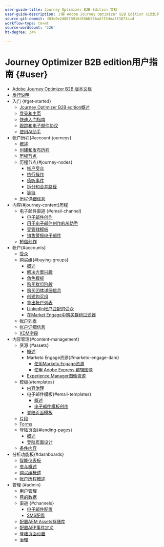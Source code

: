```yaml
---
user-guide-title: Journey Optimizer B2B Edition 文档
user-guide-description: 了解 Adobe Journey Optimizer B2B Edition 以及如何使用它通过内置的生成式 AI 和行业领先的自动化来协调帐户和购买团体旅程。
source-git-commit: d03e0e2d8070916d38bb956adff8dea3f3873aad
workflow-type: tm+mt
source-wordcount: '226'
ht-degree: 34%

---
```



# Journey Optimizer B2B edition用户指南 {#user}

+ [Adobe Journey Optimizer B2B 版本文档](guide-overview.md)
+ [发行说明](./release-notes/release-notes.md)
+ 入门 {#get-started}
   + [Journey Optimizer B2B edition概述](about-journey-optimizer-b2b-edition.md)
   + [登录和主页](home-page.md)
   + [快速入门指南](./start/get-started.md)
   + [跟踪和电子邮件协议](./start/email-protocols.md)
   + [使用AI助手](./start/ai-assistant.md)
+ 帐户历程{#account-journeys}
   + [概述](./journeys/journey-overview.md)
   + [创建和发布历程](./journeys/create-publish-journey.md)
   + [历程节点](./journeys/journey-nodes.md)
   + 历程节点{#journey-nodes}
      + [帐户受众](./journeys/account-audience-nodes.md)
      + [执行操作](./journeys/action-nodes.md)
      + [侦听事件](./journeys/listen-for-event-nodes.md)
      + [拆分和合并路径](./journeys/split-merge-paths-nodes.md)
      + [等待](./journeys/wait-nodes.md)
   + [历程详细信息](./journeys/journey-details.md)
+ 内容{#journey-content}历程
   + 电子邮件渠道 {#email-channel}
      + [电子邮件创作](./content/email-authoring.md)
      + [用于电子邮件创作的AI助手](./content/ai-assistant-emails.md)
      + [受管辖模板](./content/email-authoring-governance.md)
      + [销售警报电子邮件](./content/sales-alert-email.md)
   + [短信创作](./content/sms-authoring.md)
+ 帐户{#accounts}
   + [受众](./audiences/account-audience-overview.md)
   + 购买组{#buying-groups}
      + [概述](./buying-groups/buying-groups-overview.md)
      + [解决方案兴趣](./buying-groups/solution-interests.md)
      + [角色模板](./buying-groups/buying-groups-role-templates.md)
      + [购买群组阶段](./buying-groups/buying-group-stages.md)
      + [购买团体详细信息](./buying-groups/buying-group-details.md)
      + [创建购买组](./buying-groups/buying-groups-create.md)
      + [导出帐户列表](./audiences/account-list-export.md)
      + [LinkedIn帐户匹配的受众](./data/linkedin-account-matched-audiences.md)
      + [在Market Engage中购买群组过滤器](./buying-groups/marketo-engage-smart-list-buying-group-filters.md)
   + [帐户列表](./accounts/account-lists.md)
   + [帐户详细信息](./accounts/account-details.md)
   + [XDM字段](./data/field-mapping.md)
+ 内容管理{#content-management}
   + 资源 {#assets}
      + [概述](./content/assets-overview.md)
      + Marketo Engage资源{#marketo-engage-dam}
         + [使用Marketo Engage资源](./content/marketo-engage-design-studio.md)
         + [使用 Adobe Express 编辑图像](./content/image-edit-adobe-express.md)
      + [Experience Manager图像资源](./content/aem-assets.md)
   + 模板{#templates}
      + [内容治理](./content/template-content-governance.md)
      + 电子邮件模板{#email-templates}
         + [概述](./content/email-templates.md)
         + [电子邮件模板创作](./content/email-template-authoring.md)
      + [登陆页面模板](./content/landing-page-templates.md)
   + [片段](./content/fragments.md)
   + [Forms](./content/forms.md)
   + 登陆页面{#landing-pages}
      + [概述](./content/landing-pages.md)
      + [登陆页面设计](./content/landing-page-design.md)
   + [条件内容](./content/conditional-content.md)
+ 分析功能板{#dashboards}
   + [智能仪表板](./dashboards/intelligent-dashboard.md)
   + [参与概述](./dashboards/engagement-dashboard.md)
   + [购买组概述](./dashboards/buying-groups-dashboard.md)
   + [帐户历程概述](./dashboards/journeys-dashboard.md)
+ 管理 {#admin}
   + [用户管理](./admin/user-management.md)
   + [目的数据](./admin/intent-data.md)
   + 渠道 {#channels}
      + [电子邮件配置](./admin/configure-channels-emails.md)
      + [SMS配置](./admin/configure-channels-sms.md)
   + [配置AEM Assets存储库](./admin/configure-aem-repositories.md)
   + [配置AEP事件定义](./admin/configure-aep-events.md)
   + [登陆页面设置](./admin/landing-page-settings.md)
   + [治理](./admin/governance.md)
